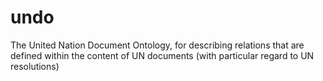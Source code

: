 # undo
The United Nation Document Ontology, for describing relations that are defined within the content of UN documents (with particular regard to UN resolutions)
